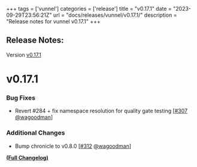 +++
tags = ['vunnel']
categories = ['release']
title = "v0.17.1"
date = "2023-09-29T23:56:21Z"
url = "docs/releases/vunnel/v0.17.1/"
description = "Release notes for vunnel v0.17.1"
+++

## Release Notes:
Version [v0.17.1](https://github.com/anchore/vunnel/releases/tag/v0.17.1)

# v0.17.1

### Bug Fixes

- Revert #284 + fix namespace resolution for quality gate testing [[#307](https://github.com/anchore/vunnel/pull/307) [@wagoodman](https://github.com/wagoodman)]

### Additional Changes

- Bump chronicle to v0.8.0 [[#312](https://github.com/anchore/vunnel/pull/312) [@wagoodman](https://github.com/wagoodman)]

**[(Full Changelog)](https://github.com/anchore/vunnel/compare/v0.17.0...v0.17.1)**
